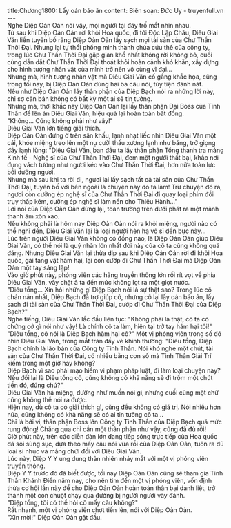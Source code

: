 title:Chương1800: Lấy oán báo ân
content:
Biên soạn: Đức Uy - truyenfull.vn<br>---<br>Nghe Diệp Oản Oản nói vậy, mọi người tại đây trố mắt nhìn nhau.<br>Từ sau khi Diệp Oản Oản rời khỏi Hoa quốc, đi tới Độc Lập Châu, Diêu Giai Văn liền tuyên bố rằng Diệp Oản Oản lấy sạch mọi tài sản của Chư Thần Thời Đại. Nhưng lại tự thổi phồng mình thành chúa cứu thế của công ty, trong lúc Chư Thần Thời Đại gặp gian khổ nhất không rời không bỏ, cuối cùng dẫn dắt Chư Thần Thời Đại thoát khỏi hoàn cảnh khó khăn, xây dựng cho hình tượng nhân vật của mình trở nên vô cùng vĩ đại…<br>Nhưng mà, hình tượng nhân vật mà Diêu Giai Văn cố gắng khắc họa, cũng trong tối nay, bị Diệp Oản Oản dùng hai ba câu nói, tùy tiện đánh nát.<br>Nếu như Diệp Oản Oản lấy thân phận của Diệp Bạch nói ra những lời này, chỉ sợ căn bản không có bất kỳ một ai sẽ tin tưởng.<br>Nhưng mà, thời khắc này Diệp Oản Oản lại lấy thân phận Đại Boss của Tinh Thần để lên án Diêu Giai Văn, hiệu quả lại hoàn toàn bất đồng.<br>"Không... Cũng không phải như vậy!"<br>Diêu Giai Văn lớn tiếng giải thích.<br>Diệp Oản Oản đứng ở trên sân khấu, lạnh nhạt liếc nhìn Diêu Giai Văn một cái, khóe miệng treo lên một nụ cười thấu xương lạnh như băng, trở giọng đầy lạnh lùng: "Diêu Giai Văn, ban đầu ta lấy thân phận Tổng thanh tra mảng Kinh tế - Nghệ sĩ của Chư Thần Thời Đại, đem một người thất bại, khắp nơi đụng vách tường như ngươi kéo vào Chư Thần Thời Đại, hơn nữa toàn lực bồi dưỡng ngươi.<br>Nhưng mà sau khi ta rời đi, ngươi lại lấy sạch tất cả tài sản của Chư Thần Thời Đại, tuyên bố với bên ngoài là chuyện này do ta làm! Trừ chuyện đó ra, ngươi còn cưỡng ép nghệ sĩ của Chư Thần Thời Đại đi quay loại phim đồi trụy thấp kém, cưỡng ép nghệ sĩ làm nền cho Thiệu Hành..."<br>Lời nói của Diệp Oản Oản dừng lại, toàn trường trên dưới phát ra một mảnh thanh âm xôn xao.<br>Nếu không phải là hôm nay Diệp Oản Oản nói ra khỏi miệng, người nào có thể nghĩ đến, Diêu Giai Văn lại là loại người hèn hạ vô sỉ đến bực này...<br>Lúc trên người Diêu Giai Văn không có đồng nào, là Diệp Oản Oản giúp Diêu Giai Văn, có thể nói là quý nhân lớn nhất đời này của cô ta cũng không quá đáng. Nhưng Diêu Giai Văn lại thừa dịp sau khi Diệp Oản Oản rời đi khỏi Hoa quốc, gài tang vật hãm hại, lại còn cướp đi Chư Thần Thời Đại mà Diệp Oản Oản một tay sáng lập!<br>Vào giờ phút này, phóng viên các hãng truyền thông lớn rối rít vọt về phía Diêu Giai Văn, vây chặt ả ta đến mức không lọt ra một giọt nước.<br>"Diêu tổng... Xin hỏi những gì Diệp Bạch nói là sự thật sao? Trong lúc cô chán nản nhất, Diệp Bạch đã trợ giúp cô, nhưng cô lại lấy oán báo ân, lấy sạch đi tài sản của Chư Thần Thời Đại, cướp đi Chư Thần Thời Đại của Diệp Bạch?"<br>Nghe tiếng, Diêu Giai Văn lắc đầu liên tục: "Không phải là thật, cô ta có chứng cớ gì nói như vậy! Là chính cô ta làm, hiện tại trở tay hãm hại tôi!"<br>"Diêu tổng, cô nói là Diệp Bạch hãm hại cô?" Một vị phóng viên trong số đó nhìn Diêu Giai Văn, trong mắt tràn đầy vẻ khinh thường: "Diêu tổng, Diệp Bạch chính là lão bản của Công ty Tinh Thần. Nói khó nghe một chút, tài sản của Chư Thần Thời Đại, có nhiều bằng con số mà Tinh Thần Giải Trí kiếm trong một giờ hay không?<br>Diệp Bạch vì sao phải mạo hiểm vi phạm pháp luật, đi làm loại chuyện này? Nếu đổi lại là Diêu tổng cô, cũng không có khả năng sẽ đi trộm một chút tiền đó, đúng chứ?"<br>Diêu Giai Văn há miệng, dường như muốn nói gì, nhưng cuối cùng một chữ cũng không thể nói ra được.<br>Hiện nay, dù cô ta có giải thích gì, cũng đều không có giá trị. Nói nhiều hơn nữa, cũng không có khả năng sẽ có ai tin tưởng cô ta…<br>Chỉ là bởi vì, thân phận Boss lớn Công ty Tinh Thần của Diệp Bạch quá mức rung động! Chẳng qua chỉ cần một thân phận như vậy, cũng đã đủ rồi!<br>Giờ phút này, trên các diễn đàn lớn đang tiếp sóng trực tiếp của Hoa quốc đã sôi sùng sục, dựa theo mấy câu nói vừa rồi của Diệp Oản Oản, tuôn ra đủ loại sỉ nhục và mắng chửi đối với Diêu Giai Văn.<br>Lúc này, Diệp Y Y ung dung thản nhiên nháy mắt với một vị phóng viên truyền thông.<br>Diệp Y Y trước đó đã biết được, tối nay Diệp Oản Oản cũng sẽ tham gia Tinh Thần Khánh Điển năm nay, cho nên tìm đến một vị phóng viên, vốn định thừa cơ hội lần này để cho Diệp Oản Oản hoàn toàn thân bại danh liệt, trở thành một con chuột chạy qua đường bị người người vây đánh.<br>"Diệp tổng, tôi có thể hỏi cô mấy câu không?"<br>Rất nhanh, một vị phóng viên chợt tiến lên, nói với Diệp Oản Oản.<br>"Xin mời!" Diệp Oản Oản gật đầu.